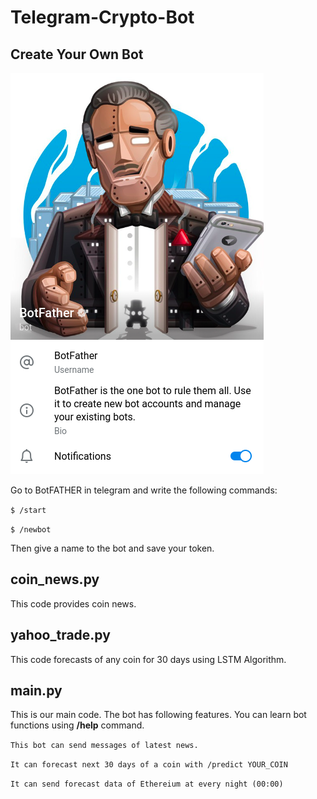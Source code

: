 # Telegram-Crypto-Bot

## Create Your Own Bot

![BotFathe](https://github.com/kursatkomurcu/telegram-crypto-bot/blob/main/botFather.png)

Go to BotFATHER in telegram and write the following commands:

`$ /start`

`$ /newbot`

Then give a name to the bot and save your token.

## coin_news.py

This code provides coin news.

## yahoo_trade.py

This code forecasts of any coin for 30 days using LSTM Algorithm.

## main.py

This is our main code. The bot has following features. You can learn bot functions using **/help** command.

`This bot can send messages of latest news.`

 `It can forecast next 30 days of a coin with /predict YOUR_COIN`
 
 `It can send forecast data of Ethereium at every night (00:00)`

 
